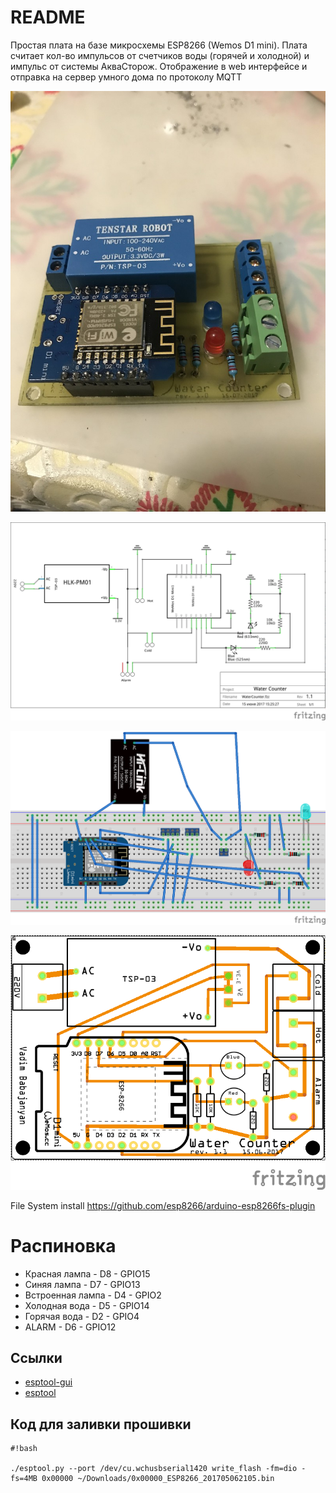 # README #

Простая плата на базе микросхемы ESP8266 (Wemos D1 mini). Плата считает кол-во импульсов от счетчиков воды (горячей и холодной) и импульс от системы АкваСторож.
Отображение в web интерфейсе и отправка на сервер умного дома по протоколу MQTT

![1.jpg](https://github.com/AKEB/watercounter/blob/master/1.jpeg?raw=true)

![2.png](https://github.com/AKEB/watercounter/blob/master/2.png?raw=true)

![3.png](https://github.com/AKEB/watercounter/blob/master/3.png?raw=true)

![4.png](https://github.com/AKEB/watercounter/blob/master/4.png?raw=true)


File System install https://github.com/esp8266/arduino-esp8266fs-plugin


# Распиновка #
* Красная лампа - D8 - GPIO15
* Синяя лампа - D7 - GPIO13
* Встроенная лампа - D4 - GPIO2
* Холодная вода - D5 - GPIO14
* Горячая вода - D2 - GPIO4
* ALARM - D6 - GPIO12


## Ссылки ##
* [esptool-gui](https://github.com/Rodmg/esptool-gui)
* [esptool](https://github.com/espressif/esptool)


## Код для заливки прошивки ##
```
#!bash

./esptool.py --port /dev/cu.wchusbserial1420 write_flash -fm=dio -fs=4MB 0x00000 ~/Downloads/0x00000_ESP8266_201705062105.bin

```